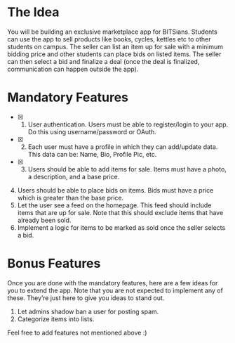 # The Idea

You will be building an exclusive marketplace app for BITSians. Students can use the app to sell products like books, cycles, kettles etc to other students on campus. The seller can list an item up for sale with a minimum bidding price and other students can place bids on listed items. The seller can then select a bid and finalize a deal (once the deal is finalized, communication can happen outside the app).

# Mandatory Features

- [x] 1. User authentication. Users must be able to register/login to your app. Do this using username/password or OAuth.
- [x] 2. Each user must have a profile in which they can add/update data. This data can be: Name, Bio, Profile Pic, etc.

- [x] 3. Users should be able to add items for sale. Items must have a photo, a description, and a base price.

4. Users should be able to place bids on items. Bids must have a price which is greater than the base price.
5. Let the user see a feed on the homepage. This feed should include items that are up for sale. Note that this should exclude items that have already been sold.
6. Implement a logic for items to be marked as sold once the seller selects a bid.

# Bonus Features

Once you are done with the mandatory features, here are a few ideas for you to extend the app. Note that you are not expected to implement any of these. They’re just here to give you ideas to stand out.

1. Let admins shadow ban a user for posting spam.
2. Categorize items into lists.

Feel free to add features not mentioned above :)

